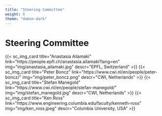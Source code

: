 ```yaml
---
title: "Steering Committee"
weight: 6
theme: "damon-dark"
---
```


# Steering Committee

<div class="row row-cols-auto justify-content-center">
    {{< sc_img_card title="Anastasia Ailamaki"
        link="https://people.epfl.ch/anastasia.ailamaki?lang=en"
        img="img/anastasia_ailamaki.jpg"
        descr="EPFL, Switzerland" 
    >}}
    {{< sc_img_card title="Peter Boncz" 
        link="https://www.cwi.nl/en/people/peter-boncz/"
        img="img/peter_boncz.png"
        descr="CWI, Netherlands" 
    >}}
    {{< sc_img_card title="Stefan Manegold" 
        link="https://www.cwi.nl/en/people/stefan-manegold/"
        img="img/stefan_manegold.jpg"
        descr="CWI, Netherlands" 
    >}}
    {{< sc_img_card title="Ken Ross" 
        link="https://www.engineering.columbia.edu/faculty/kenneth-ross"
        img="img/ken_ross.jpeg"
        descr="Columbia University, USA" 
    >}}
</div>
